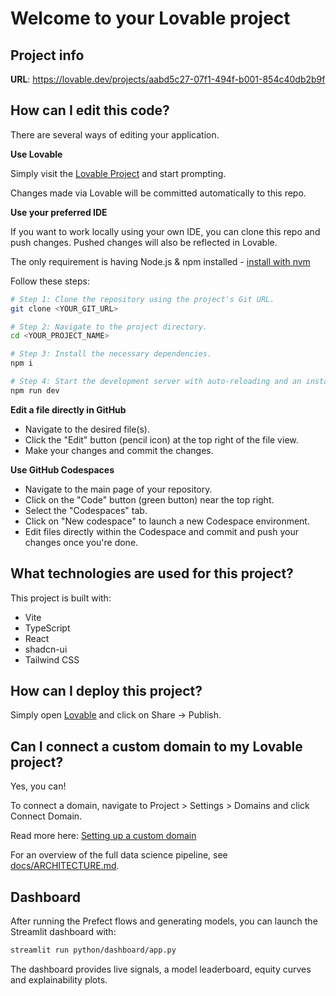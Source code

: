 # Welcome to your Lovable project

## Project info

**URL**: https://lovable.dev/projects/aabd5c27-07f1-494f-b001-854c40db2b9f

## How can I edit this code?

There are several ways of editing your application.

**Use Lovable**

Simply visit the [Lovable Project](https://lovable.dev/projects/aabd5c27-07f1-494f-b001-854c40db2b9f) and start prompting.

Changes made via Lovable will be committed automatically to this repo.

**Use your preferred IDE**

If you want to work locally using your own IDE, you can clone this repo and push changes. Pushed changes will also be reflected in Lovable.

The only requirement is having Node.js & npm installed - [install with nvm](https://github.com/nvm-sh/nvm#installing-and-updating)

Follow these steps:

```sh
# Step 1: Clone the repository using the project's Git URL.
git clone <YOUR_GIT_URL>

# Step 2: Navigate to the project directory.
cd <YOUR_PROJECT_NAME>

# Step 3: Install the necessary dependencies.
npm i

# Step 4: Start the development server with auto-reloading and an instant preview.
npm run dev
```

**Edit a file directly in GitHub**

- Navigate to the desired file(s).
- Click the "Edit" button (pencil icon) at the top right of the file view.
- Make your changes and commit the changes.

**Use GitHub Codespaces**

- Navigate to the main page of your repository.
- Click on the "Code" button (green button) near the top right.
- Select the "Codespaces" tab.
- Click on "New codespace" to launch a new Codespace environment.
- Edit files directly within the Codespace and commit and push your changes once you're done.

## What technologies are used for this project?

This project is built with:

- Vite
- TypeScript
- React
- shadcn-ui
- Tailwind CSS

## How can I deploy this project?

Simply open [Lovable](https://lovable.dev/projects/aabd5c27-07f1-494f-b001-854c40db2b9f) and click on Share -> Publish.

## Can I connect a custom domain to my Lovable project?

Yes, you can!

To connect a domain, navigate to Project > Settings > Domains and click Connect Domain.

Read more here: [Setting up a custom domain](https://docs.lovable.dev/tips-tricks/custom-domain#step-by-step-guide)

For an overview of the full data science pipeline, see [docs/ARCHITECTURE.md](docs/ARCHITECTURE.md).

## Dashboard

After running the Prefect flows and generating models, you can launch the
Streamlit dashboard with:

```bash
streamlit run python/dashboard/app.py
```

The dashboard provides live signals, a model leaderboard, equity curves and
explainability plots.

